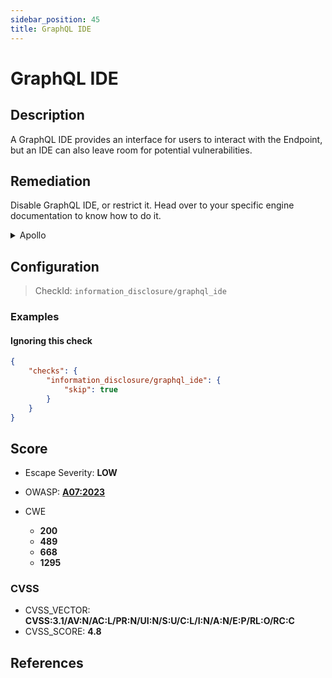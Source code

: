 ```yaml
---
sidebar_position: 45
title: GraphQL IDE
---
```


# GraphQL IDE

## Description

A GraphQL IDE provides an interface for users to interact with the Endpoint, but an IDE can also leave room for potential vulnerabilities.

## Remediation

Disable GraphQL IDE, or restrict it.
Head over to your specific engine documentation to know how to do it.


<details>
    <summary>Apollo</summary>

GraphQL Playground is deprecated and disabled by default since Apollo v3.
If you installed it voluntarily with the corresponding plugin, you should consider disabling it to improve security.

If you still use Apollo v2, you can disable GraphQL Playground by either:

* Setting the environment variable `NODE_ENV` to `production`
* Explicitly disabling it:
  ```javascript
  const server = new ApolloServer({
    // ...
    playground: false,
  });
  ```

Source:

* [Apollo v2 Documentation](https://www.apollographql.com/docs/apollo-server/v2/testing/graphql-playground/)
* [Apollo v3 Documentation](https://www.apollographql.com/docs/apollo-server/testing/build-run-queries/#graphql-playground)


</details>

## Configuration

> CheckId: `information_disclosure/graphql_ide`


### Examples


#### Ignoring this check

```json
{
    "checks": {
        "information_disclosure/graphql_ide": {
            "skip": true
        }
    }
}
```




## Score

- Escape Severity: **<span className="low-severity">LOW</span>**
- OWASP: **[A07:2023](https://github.com/OWASP/API-Security/blob/master/2023/en/src/0xa7-security-misconfiguration.md)**

- CWE
  - **200**
  - **489**
  - **668**
  - **1295**




### CVSS

- CVSS_VECTOR: **CVSS:3.1/AV:N/AC:L/PR:N/UI:N/S:U/C:L/I:N/A:N/E:P/RL:O/RC:C**
- CVSS_SCORE: **4.8**

## References



